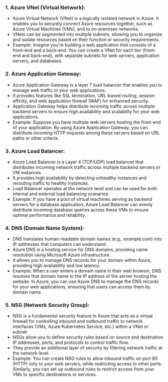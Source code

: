 

### 1. **Azure VNet (Virtual Network)**:
   - Azure Virtual Network (VNet) is a logically isolated network in Azure. It enables you to securely connect Azure resources together, such as Azure Virtual Machines (VMs), and to on-premises networks.
   - VNets can be segmented into multiple subnets, allowing you to organize and isolate resources based on their function or security requirements.
   - Example: Imagine you're building a web application that consists of a front-end and a back-end. You can create a VNet for each tier (front-end and back-end), with separate subnets for web servers, application servers, and databases.

### 2. **Azure Application Gateway**:
   - Azure Application Gateway is a layer 7 load balancer that enables you to manage web traffic to your web applications.
   - It provides features like SSL termination, URL-based routing, session affinity, and web application firewall (WAF) for enhanced security.
   - Application Gateway helps distribute incoming traffic across multiple backend servers to ensure high availability and scalability for your web applications.
   - Example: Suppose you have multiple web servers hosting the front-end of your application. By using Azure Application Gateway, you can distribute incoming HTTP requests among these servers based on URL paths or other criteria.

### 3. **Azure Load Balancer**:
   - Azure Load Balancer is a Layer 4 (TCP/UDP) load balancer that distributes incoming network traffic across multiple backend servers or VM instances.
   - It provides high availability by detecting unhealthy instances and rerouting traffic to healthy instances.
   - Load Balancer operates at the network level and can be used for both internal and external load balancing scenarios.
   - Example: If you have a pool of virtual machines serving as backend servers for a database application, Azure Load Balancer can evenly distribute incoming database queries across these VMs to ensure optimal performance and reliability.

### 4. **DNS (Domain Name System)**:
   - DNS translates human-readable domain names (e.g., example.com) into IP addresses that computers can understand.
   - Azure DNS is a hosting service for DNS domains, providing name resolution using Microsoft Azure infrastructure.
   - It allows you to manage DNS records for your domain within Azure, providing high availability and low latency.
   - Example: When a user enters a domain name in their web browser, DNS resolves that domain name to the IP address of the server hosting the website. In Azure, you can use Azure DNS to manage the DNS records for your web applications, ensuring that users can access them by domain name.

### 5. **NSG (Network Security Group)**:
   - NSG is a fundamental security feature in Azure that acts as a virtual firewall for controlling inbound and outbound traffic to network interfaces (VMs, Azure Kubernetes Service, etc.) within a VNet or subnet.
   - NSGs allow you to define security rules based on source and destination IP addresses, ports, and protocols to control traffic flow.
   - They provide an additional layer of security by filtering network traffic at the network level.
   - Example: You can create NSG rules to allow inbound traffic on port 80 (HTTP) only to your web servers, while restricting access to other ports. Similarly, you can set up outbound rules to restrict access from your VMs to specific destinations or services.


